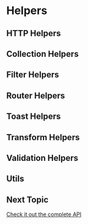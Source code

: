 # Helpers

## HTTP Helpers

## Collection Helpers

## Filter Helpers

## Router Helpers

## Toast Helpers

## Transform Helpers

## Validation Helpers

## Utils

## Next Topic
[Check it out the complete API](https://github.com/simplitech/simpli-web-sdk/tree/master/typedocs)
